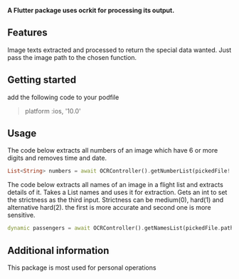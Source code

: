 <!-- 
This README describes the package. If you publish this package to pub.dev,
this README's contents appear on the landing page for your package.

For information about how to write a good package README, see the guide for
[writing package pages](https://dart.dev/guides/libraries/writing-package-pages). 

For general information about developing packages, see the Dart guide for
[creating packages](https://dart.dev/guides/libraries/create-library-packages)
and the Flutter guide for
[developing packages and plugins](https://flutter.dev/developing-packages). 
-->

**A Flutter package uses ocrkit for processing its output.**

## Features

Image texts extracted and processed to return the special data wanted.
Just pass the image path to the chosen function.

## Getting started

add the following code to your podfile

> platform :ios, '10.0'

## Usage

The code below extracts all numbers of an image which have 6 or more digits and removes time and date.

```dart
List<String> numbers = await OCRController().getNumberList(pickedFile!.path);
```


The code below extracts all names of an image in a flight list and extracts details of it.
Takes a List<String> names and uses it for extraction.
Gets an int to set the strictness as the third input.
Strictness can be medium(0), hard(1) and alternative hard(2). the first is more accurate and second one is more sensitive.

```dart
dynamic passengers = await OCRController().getNamesList(pickedFile.path, names, 0);
```

## Additional information

This package is most used for personal operations
